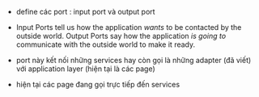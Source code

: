 - define các port : input port và output port

- Input Ports tell us how the application _wants_ to be contacted by the outside world. Output Ports say how the application _is going to_ communicate with the outside world to make it ready.

- port này kết nối những services hay còn gọi là những adapter (đã viết) với application layer (hiện tại là các page)
- hiện tại các page đang gọi trực tiếp đến services
